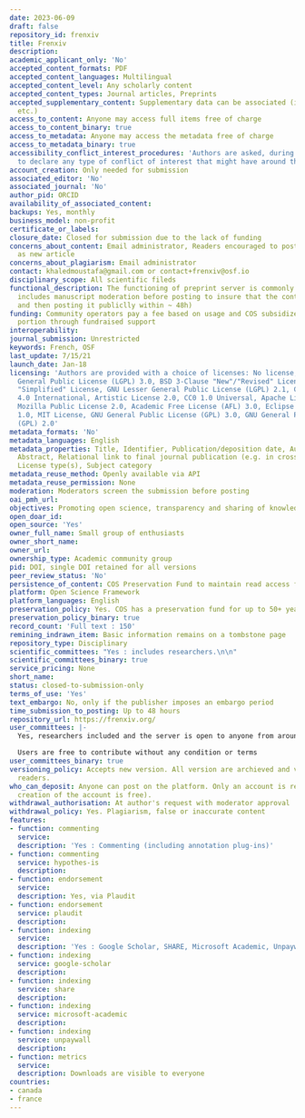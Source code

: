 ```yaml
---
date: 2023-06-09
draft: false
repository_id: frenxiv
title: Frenxiv
description:
academic_applicant_only: 'No'
accepted_content_formats: PDF
accepted_content_languages: Multilingual
accepted_content_level: Any scholarly content
accepted_content_types: Journal articles, Preprints
accepted_supplementary_content: Supplementary data can be associated (image, datasets,
  etc.)
access_to_content: Anyone may access full items free of charge
access_to_content_binary: true
access_to_metadata: Anyone may access the metadata free of charge
access_to_metadata_binary: true
accessibility_conflict_interest_procedures: 'Authors are asked, during the submission,
  to declare any type of conflict of interest that might have around their manuscripts '
account_creation: Only needed for submission
associated_editor: 'No'
associated_journal: 'No'
author_pid: ORCID
availability_of_associated_content:
backups: Yes, monthly
business_model: non-profit
certificate_or_labels:
closure_date: Closed for submission due to the lack of funding
concerns_about_content: Email administrator, Readers encouraged to post concerns publicly
  as new article
concerns_about_plagiarism: Email administrator
contact: khaledmoustafa@gmail.com or contact+frenxiv@osf.io
disciplinary_scope: All scientific fileds
functional_description: The functioning of preprint server is commonly known (which
  includes manuscript moderation before posting to insure that the content is scientific
  and then posting it publiclly within ~ 48h)
funding: Community operators pay a fee based on usage and COS subsidizes the other
  portion through fundraised support
interoperability:
journal_submission: Unrestricted
keywords: French, OSF
last_update: 7/15/21
launch_date: Jan-18
licensing: 'Authors are provided with a choice of licenses: No license, GNU Lesser
  General Public License (LGPL) 3.0, BSD 3-Clause "New"/"Revised" License, BSD 2-Clause
  "Simplified" License, GNU Lesser General Public License (LGPL) 2.1, CC BY Attribution
  4.0 International, Artistic License 2.0, CC0 1.0 Universal, Apache License 2.0,
  Mozilla Public License 2.0, Academic Free License (AFL) 3.0, Eclipse Public License
  1.0, MIT License, GNU General Public License (GPL) 3.0, GNU General Public License
  (GPL) 2.0'
metadata_formats: 'No'
metadata_languages: English
metadata_properties: Title, Identifier, Publication/deposition date, Author name(s),
  Abstract, Relational link to final journal publication (e.g. in crossref metadata),
  License type(s), Subject category
metadata_reuse_method: Openly available via API
metadata_reuse_permission: None
moderation: Moderators screen the submission before posting
oai_pmh_url:
objectives: Promoting open science, transparency and sharing of knowledge
open_doar_id:
open_source: 'Yes'
owner_full_name: Small group of enthusiasts
owner_short_name:
owner_url:
ownership_type: Academic community group
pid: DOI, single DOI retained for all versions
peer_review_status: 'No'
persistence_of_content: COS Preservation Fund to maintain read access for 50+ years
platform: Open Science Framework
platform_languages: English
preservation_policy: Yes. COS has a preservation fund for up to 50+ years
preservation_policy_binary: true
record_count: 'Full text : 150'
remining_indrawn_item: Basic information remains on a tombstone page
repository_type: Disciplinary
scientific_committees: "Yes : includes researchers.\n\n"
scientific_committees_binary: true
service_pricing: None
short_name:
status: closed-to-submission-only
terms_of_use: 'Yes'
text_embargo: No, only if the publisher imposes an embargo period
time_submission_to_posting: Up to 48 hours
repository_url: https://frenxiv.org/
user_committees: |-
  Yes, researchers included and the server is open to anyone from around the world.

  Users are free to contribute without any condition or terms
user_committees_binary: true
versioning_policy: Accepts new version. All version are archieved and visible for
  readers.
who_can_deposit: Anyone can post on the platform. Only an account is required (The
  creation of the account is free).
withdrawal_authorisation: At author's request with moderator approval
withdrawal_policy: Yes. Plagiarism, false or inaccurate content
features:
- function: commenting
  service:
  description: 'Yes : Commenting (including annotation plug-ins)'
- function: commenting
  service: hypothes-is
  description:
- function: endorsement
  service:
  description: Yes, via Plaudit
- function: endorsement
  service: plaudit
  description:
- function: indexing
  service:
  description: 'Yes : Google Scholar, SHARE, Microsoft Academic, Unpaywall'
- function: indexing
  service: google-scholar
  description:
- function: indexing
  service: share
  description:
- function: indexing
  service: microsoft-academic
  description:
- function: indexing
  service: unpaywall
  description:
- function: metrics
  service:
  description: Downloads are visible to everyone
countries:
- canada
- france
---
```



